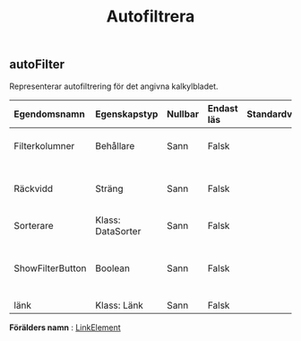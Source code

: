 ﻿---
title: Autofiltrera
second_title: Aspose.Cells Cloud Documen
type: docs
url: /sv/specification/model/autofilter/
description: "Aspose.Cells Molnmodellspecifikation: AutoFilter. Hantera enkelt Excel och andra kalkylarksdokument med funktioner som att öppna, generera, redigera, dela, slå samman, jämföra och konvertera"
kwords: Excel, Office, Kalkylblad, Cloud REST API, AutoFilter
weight: 50
---
## **autoFilter**

 Representerar autofiltrering för det angivna kalkylbladet.

| Egendomsnamn| Egenskapstyp| Nullbar| Endast läs| Standardvärde| Beskrivning|
|:- |:- |:- |:- |:- |:- |
| Filterkolumner| Behållare| Sann| Falsk|| Hämtar samlingen av filterkolumnerna.|
| Räckvidd| Sträng| Sann| Falsk|| Representerar intervallet som det angivna autofiltret gäller.|
| Sorterare| Klass: DataSorter| Sann| Falsk|| Hämtar datasorteraren.|
| ShowFilterButton| Boolean| Sann| Falsk|| Indikerar om AutoFilter-knappen för denna kolumn är synlig.|
| länk| Klass: Länk| Sann| Falsk|||

**Förälders namn** : [LinkElement](/specification/model/linkelement)

